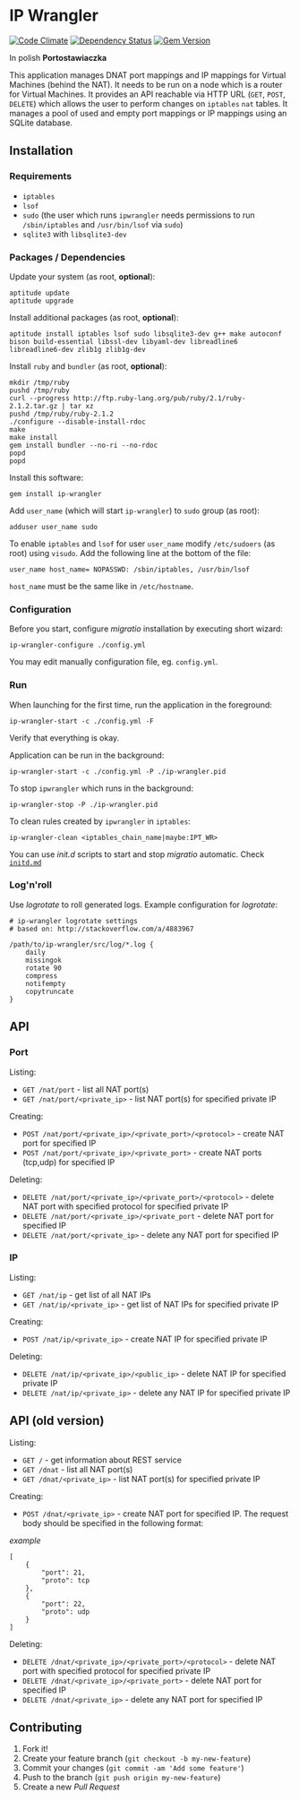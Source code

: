 # IP Wrangler

[![Code Climate](https://codeclimate.com/github/dice-cyfronet/ip-wrangler/badges/gpa.svg)](https://codeclimate.com/github/dice-cyfronet/ip-wrangler)
[![Dependency Status](https://gemnasium.com/dice-cyfronet/ip-wrangler.svg)](https://gemnasium.com/dice-cyfronet/ip-wrangler)
[![Gem Version](https://badge.fury.io/rb/ip-wrangler.svg)](http://badge.fury.io/rb/ip-wrangler)

In polish __Portostawiaczka__

This application manages DNAT port mappings and IP mappings for Virtual Machines
(behind the NAT). It needs to be run on a node which is a router for Virtual
Machines. It provides an API reachable via HTTP URL (`GET`, `POST`, `DELETE`)
which allows the user to perform changes on `iptables` `nat` tables. It manages
a pool of used and empty port mappings or IP mappings using an SQLite database.

## Installation

### Requirements

* `iptables`
* `lsof`
* `sudo` (the user which runs `ipwrangler` needs permissions to run `/sbin/iptables` and `/usr/bin/lsof` via `sudo`)
* `sqlite3` with `libsqlite3-dev`

### Packages / Dependencies

Update your system (as root, **optional**):

    aptitude update
    aptitude upgrade

Install additional packages (as root, **optional**):

    aptitude install iptables lsof sudo libsqlite3-dev g++ make autoconf bison build-essential libssl-dev libyaml-dev libreadline6 libreadline6-dev zlib1g zlib1g-dev

Install `ruby` and `bundler` (as root, **optional**):

    mkdir /tmp/ruby
    pushd /tmp/ruby
    curl --progress http://ftp.ruby-lang.org/pub/ruby/2.1/ruby-2.1.2.tar.gz | tar xz
    pushd /tmp/ruby/ruby-2.1.2
    ./configure --disable-install-rdoc
    make
    make install
    gem install bundler --no-ri --no-rdoc
    popd
    popd

Install this software:

    gem install ip-wrangler

Add `user_name` (which will start `ip-wrangler`) to `sudo` group (as root):

    adduser user_name sudo

To enable `iptables` and `lsof` for user `user_name` modify `/etc/sudoers` (as root)
using `visudo`. Add the following line at the bottom of the file:

    user_name host_name= NOPASSWD: /sbin/iptables, /usr/bin/lsof

`host_name` must be the same like in `/etc/hostname`.

### Configuration

Before you start, configure *migratio* installation by executing short wizard:

    ip-wrangler-configure ./config.yml

You may edit manually configuration file, eg. `config.yml`.

### Run

When launching for the first time, run the application in the foreground:

    ip-wrangler-start -c ./config.yml -F

Verify that everything is okay.

Application can be run in the background:

    ip-wrangler-start -c ./config.yml -P ./ip-wrangler.pid

To stop `ipwrangler` which runs in the background:

    ip-wrangler-stop -P ./ip-wrangler.pid

To clean rules created by `ipwrangler` in `iptables`:

    ip-wrangler-clean <iptables_chain_name|maybe:IPT_WR>

You can use *init.d* scripts to start and stop *migratio* automatic. Check [`initd.md`](support/initd.md)

### Log'n'roll

Use *logrotate* to roll generated logs. Example configuration for *logrotate*:

    # ip-wrangler logrotate settings
    # based on: http://stackoverflow.com/a/4883967
    
    /path/to/ip-wrangler/src/log/*.log {
        daily
        missingok
        rotate 90
        compress
        notifempty
        copytruncate
    }

## API

### Port

Listing:

* `GET /nat/port` - list all NAT port(s)
* `GET /nat/port/<private_ip>` - list NAT port(s) for specified private IP

Creating:

* `POST /nat/port/<private_ip>/<private_port>/<protocol>` - create NAT port for specified IP
* `POST /nat/port/<private_ip>/<private_port>` - create NAT ports (tcp,udp) for specified IP

Deleting:

* `DELETE /nat/port/<private_ip>/<private_port>/<protocol>` - delete NAT port with specified protocol for specified private IP
* `DELETE /nat/port/<private_ip>/<private_port` - delete NAT port for specified IP
* `DELETE /nat/port/<private_ip>` - delete any NAT port for specified IP

### IP

Listing:

* `GET /nat/ip` - get list of all NAT IPs
* `GET /nat/ip/<private_ip>` - get list of NAT IPs for specified private IP

Creating:

* `POST /nat/ip/<private_ip>` - create NAT IP for specified private IP

Deleting:

* `DELETE /nat/ip/<private_ip>/<public_ip>` - delete NAT IP for specified private IP
* `DELETE /nat/ip/<private_ip>` - delete any NAT IP for specified private IP

## API (old version)

Listing:

* `GET /` - get information about REST service
* `GET /dnat` - list all NAT port(s)
* `GET /dnat/<private_ip>` - list NAT port(s) for specified private IP

Creating:

* `POST /dnat/<private_ip>` - create NAT port for specified IP. The request body should be specified in the following format:

_example_

    [
        {
            "port": 21,
            "proto": tcp
        },
        {
            "port": 22,
            "proto": udp
        }
    ]

Deleting:

* `DELETE /dnat/<private_ip>/<private_port>/<protocol>` - delete NAT port with specified protocol for specified private IP
* `DELETE /dnat/<private_ip>/<private_port>` - delete NAT port for specified IP
* `DELETE /dnat/<private_ip>` - delete any NAT port for specified IP

## Contributing

1. Fork it!
2. Create your feature branch (`git checkout -b my-new-feature`)
3. Commit your changes (`git commit -am 'Add some feature'`)
4. Push to the branch (`git push origin my-new-feature`)
5. Create a new *Pull Request*

